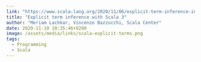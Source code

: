 ```yaml
---
link: "https://www.scala-lang.org/2020/11/06/explicit-term-inference-in-scala-3.html"
title: "Explicit term inference with Scala 3"
author: "Meriam Lachkar, Vincenzo Bazzucchi, Scala Center"
date: 2020-11-10 10:35:46+0200
image: /assets/media/links/scala-explicit-terms.png
tags:
  - Programming
  - Scala
---
```

